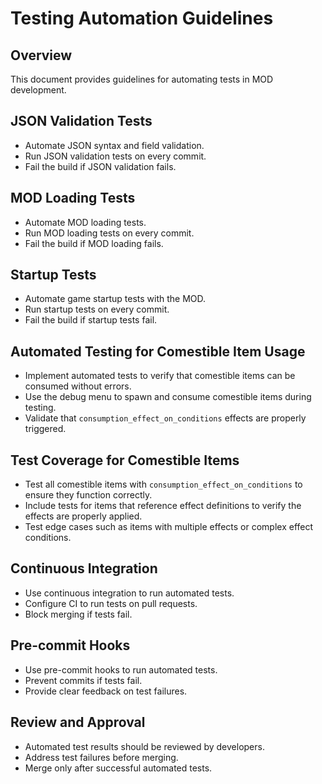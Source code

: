 # Testing Automation Guidelines

## Overview

This document provides guidelines for automating tests in MOD development.

## JSON Validation Tests

- Automate JSON syntax and field validation.
- Run JSON validation tests on every commit.
- Fail the build if JSON validation fails.

## MOD Loading Tests

- Automate MOD loading tests.
- Run MOD loading tests on every commit.
- Fail the build if MOD loading fails.

## Startup Tests

- Automate game startup tests with the MOD.
- Run startup tests on every commit.
- Fail the build if startup tests fail.

## Automated Testing for Comestible Item Usage

- Implement automated tests to verify that comestible items can be consumed without errors.
- Use the debug menu to spawn and consume comestible items during testing.
- Validate that `consumption_effect_on_conditions` effects are properly triggered.

## Test Coverage for Comestible Items

- Test all comestible items with `consumption_effect_on_conditions` to ensure they function correctly.
- Include tests for items that reference effect definitions to verify the effects are properly applied.
- Test edge cases such as items with multiple effects or complex effect conditions.

## Continuous Integration

- Use continuous integration to run automated tests.
- Configure CI to run tests on pull requests.
- Block merging if tests fail.

## Pre-commit Hooks

- Use pre-commit hooks to run automated tests.
- Prevent commits if tests fail.
- Provide clear feedback on test failures.

## Review and Approval

- Automated test results should be reviewed by developers.
- Address test failures before merging.
- Merge only after successful automated tests.